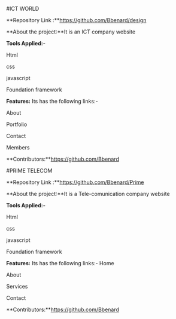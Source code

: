 
#ICT WORLD  

**Repository Link :**https://github.com/Bbenard/design

**About the project:**It is an  ICT company  website

**Tools Applied:-**

Html

css 

javascript

Foundation framework

**Features:** Its has the following links:-

About

Portfolio

Contact

Members

**Contributors:**https://github.com/Bbenard


#PRIME TELECOM

**Repository Link :**https://github.com/Bbenard/Prime

**About the project:**It is a Tele-comunication company  website

**Tools Applied:-**

Html

css 

javascript

Foundation framework

**Features:** Its has the following links:-
Home

About

Services

Contact


**Contributors:**https://github.com/Bbenard
